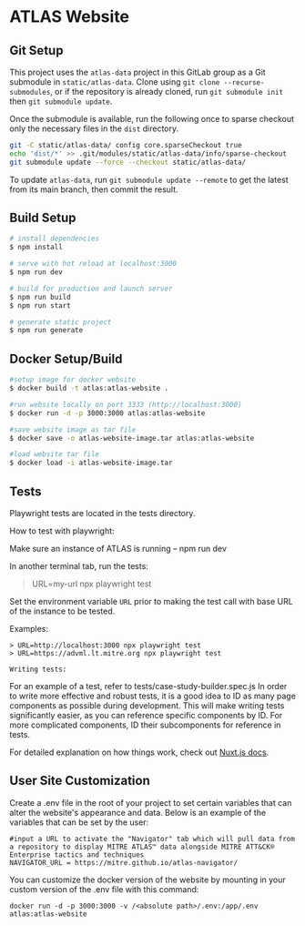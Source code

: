 # ATLAS Website

## Git Setup
This project uses the `atlas-data` project in this GitLab group as a Git submodule in `static/atlas-data`.  Clone using `git clone --recurse-submodules`, or if the repository is already cloned, run `git submodule init` then `git submodule update`.

Once the submodule is available, run the following once to sparse checkout only the necessary files in the `dist` directory.
```bash
git -C static/atlas-data/ config core.sparseCheckout true
echo 'dist/*' >> .git/modules/static/atlas-data/info/sparse-checkout
git submodule update --force --checkout static/atlas-data/
```

To update `atlas-data`, run `git submodule update --remote` to get the latest from its main branch, then commit the result.

## Build Setup

```bash
# install dependencies
$ npm install

# serve with hot reload at localhost:3000
$ npm run dev

# build for production and launch server
$ npm run build
$ npm run start

# generate static project
$ npm run generate
```

## Docker Setup/Build
```bash
#setup image for docker website
$ docker build -t atlas:atlas-website .

#run website locally on port 3333 (http://localhost:3000)
$ docker run -d -p 3000:3000 atlas:atlas-website

#save website image as tar file
$ docker save -o atlas-website-image.tar atlas:atlas-website

#load website tar file
$ docker load -i atlas-website-image.tar
```

## Tests

Playwright tests are located in the tests directory.

How to test with playwright:

Make sure an instance of ATLAS is running – npm run dev

In another terminal tab, run the tests:
> URL=my-url npx playwright test

Set the environment variable `URL` prior to making the test call with base URL of the instance to be tested.

Examples:

```
> URL=http://localhost:3000 npx playwright test
> URL=https://advml.lt.mitre.org npx playwright test
```


	Writing tests:

For an example of a test, refer to tests/case-study-builder.spec.js
In order to write more effective and robust tests, it is a good idea to ID as many page components as possible during development. This will make writing tests significantly easier, as you can reference specific components by ID. For more complicated components, ID their subcomponents for reference in tests.


For detailed explanation on how things work, check out [Nuxt.js docs](https://nuxtjs.org).

## User Site Customization

Create a .env file in the root of your project to set certain variables that can alter the website's appearance and data. Below is an example of the variables that can be set by the user:

```
#input a URL to activate the "Navigator" tab which will pull data from a repository to display MITRE ATLAS™ data alongside MITRE ATT&CK® Enterprise tactics and techniques
NAVIGATOR_URL = https://mitre.github.io/atlas-navigator/
```

You can customize the docker version of the website by mounting in your custom version of the .env file with this command:

```
docker run -d -p 3000:3000 -v /<absolute path>/.env:/app/.env atlas:atlas-website
```